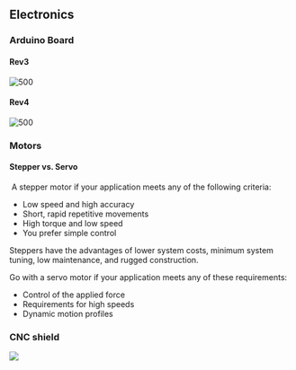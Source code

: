 ## Electronics

### Arduino Board 
#### Rev3
![500](https://i.imgur.com/cXYPimo.png)
#### Rev4
![500](https://i.imgur.com/BRROWqP.png)
### Motors
#### Stepper vs. Servo
 A stepper motor if your application meets any of the following criteria:

- Low speed and high accuracy
- Short, rapid repetitive movements
- High torque and low speed
- You prefer simple control

Steppers have the advantages of lower system costs, minimum system tuning, low maintenance, and rugged construction.

Go with a servo motor if your application meets any of these requirements:

- Control of the applied force
- Requirements for high speeds
- Dynamic motion profiles

### CNC shield
![](https://i.imgur.com/QzwmnPU.png)
